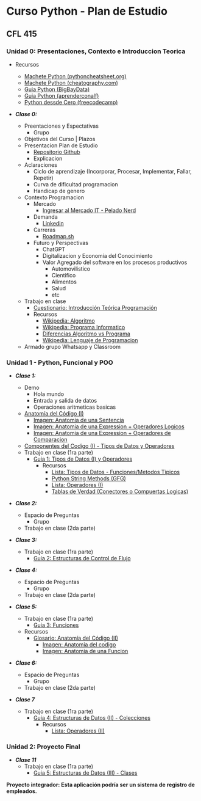 # Curso Python - Plan de Estudio

## CFL 415

### Unidad 0: Presentaciones, Contexto e Introduccion Teorica

- Recursos
  - [Machete Python (pythoncheatsheet.org)](https://www.pythoncheatsheet.org/cheatsheet/basics)
  - [Machete Python (cheatography.com)](https://cheatography.com/torerohk/cheat-sheets/python-3-espanol/)
  - [Guia Python (BigBayData)](https://www.bigbaydata.com/ejercicios-tipos-de-datos-python/)
  - [Guia Python (aprenderconalf)](https://aprendeconalf.es/docencia/python/ejercicios/tipos-datos/)
  - [Python dessde Cero (freecodecamp)](https://www.freecodecamp.org/espanol/news/aprende-a-programar-en-python-desde-cero-curso-completo-gratis/)

- _**Clase 0:**_
  - Preentaciones y Espectativas
    - Grupo
  - Objetivos del Curso | Plazos
  - Presentacion Plan de Estudio
    - [Repositorio Github](https://github.com/estebanmatias92/curso-python-plan-de-estudio-CFL415/blob/main/README.md)
    - Explicacion
  - Aclaraciones
    - Ciclo de aprendizaje (Incorporar, Procesar, Implementar, Fallar, Repetir)
    - Curva de dificultad programacion
    - Handicap de genero
  - Contexto Programacion
    - Mercado
      - [Ingresar al Mercado IT - Pelado Nerd](https://www.youtube.com/watch?v=BctKQ6HX1eI)
    - Demanda
      - [Linkedin](https://www.linkedin.com/)
    - Carreras
      - [Roadmap.sh](https://roadmap.sh/)
    - Futuro y Perspectivas
      - ChatGPT
      - Digitalizacion y Economia del Conocimiento
      - Valor Agregado del software en los procesos productivos
        - Automovilistico
        - Cientifico
        - Alimentos
        - Salud
        - etc
  - Trabajo en clase
    - [Cuestionario: Introducción Teórica Programación](https://docs.google.com/document/d/1cvWBhaWzbJlcBE7YE6Zvu_XaBKKWUB25KUJ0UNnhYec/edit?usp=sharing)
    - Recursos
      - [Wikipedia: Algoritmo](https://es.wikipedia.org/wiki/Algoritmo)
      - [Wikipedia: Programa Informatico](https://es.wikipedia.org/wiki/Programa_inform%C3%A1tico)
      - [Diferencias Algoritmo vs Programa](https://www.diferenciador.com/algoritmo-y-programa/#:~:text=La%20diferencia%20entre%20un%20algoritmo,escritos%20en%20lenguaje%20de%20programaci%C3%B3n.)
      - [Wikipedia: Lenguaje de Programacion](https://es.wikipedia.org/wiki/Lenguaje_de_programaci%C3%B3n)
  - Armado grupo Whatsapp y Classroom
  
### Unidad 1 - Python, Funcional y POO

- _**Clase 1:**_
  - Demo
    - Hola mundo
    - Entrada y salida de datos
    - Operaciones aritmeticas basicas
  - [Anatomía del Código (I)](https://docs.google.com/document/d/1x05TEvptNmd2wyo5TsOFnmxXzQVtSFkVTSawUbf-9LI/edit?usp=sharing)
    - [Imagen: Anatomia de una Sentencia](https://drive.google.com/file/d/1OUOsqQsQIiIYDOSWMjSoelrtTsiWdvvO/view?usp=sharing)
    - [Imagen: Anatomia de una Expression + Operadores Logicos](https://drive.google.com/file/d/1OZw-opNLfSNCU8mN66d6EblATrM_VYTa/view?usp=sharing)
    - [Imagen: Anatomia de una Expression + Operadores de Comparacion](https://drive.google.com/file/d/1OalZgbAxMfWvrs_DsGOELiiH3ApTwLla/view?usp=sharing)
  - [Componentes del Codigo (I) - Tipos de Datos y Operadores](https://docs.google.com/document/d/1RKF5o8h2fKYu--aQuD5yjtBknbGMLOn6U-8-_ir0zPY/edit?usp=sharing)
  - Trabajo en clase (1ra parte)
    - [Guia 1: Tipos de Datos (I) y Operadores](https://docs.google.com/document/d/1gzKvbuNUeaD8uB_m5r4r_Ygit1doycLDiitm2gZDOs0/edit?usp=sharing)
      - Recursos
        - [Lista: Tipos de Datos - Funciones/Metodos Tipicos](https://docs.google.com/document/d/16cr0tFi2WmSWPjK0gCcHHs1EoiRKIefcqpDzB8-FVYI/edit?usp=sharing)
        - [Python String Methods (GFG)](https://www.geeksforgeeks.org/python-string-methods/)
        - [Lista: Operadores (I)](https://docs.google.com/document/d/1s5JDnLh8JhvSQxtsx2ZIYkeqnwo17Fn3Yd4Mb45SKrQ/edit?usp=sharing)
        - [Tablas de Verdad (Conectores o Compuertas Logicas)](https://lamaquinaoraculo.com/matematicas/tablas-verdad-proposicional/)

- _**Clase 2:**_
  - Espacio de Preguntas
    - Grupo
  - Trabajo en clase (2da parte)

- _**Clase 3:**_
  - Trabajo en clase (1ra parte)
    - [Guia 2: Estructuras de Control de Flujo](https://docs.google.com/document/d/1q-Ukd9ehutmV8knrUYJWUCMe4X4lM6vCr2_DDcTmCm4/edit?usp=sharing)

- _**Clase 4:**_
  - Espacio de Preguntas
    - Grupo
  - Trabajo en clase (2da parte)

- _**Clase 5:**_
  - Trabajo en clase (1ra parte)
    - [Guia 3: Funciones](https://docs.google.com/document/d/180BouVEpBP9wACpsW32aiSiOfEg7mOFler7KqdvQKrs/edit?usp=sharing)
  - Recursos
    - [Glosario: Anatomía del Código (II)](https://docs.google.com/document/d/1ANHRdT6TXfOcOM5haP_imd3pP-KSVhnzalRb1zbCh10/edit?usp=sharing)
      - [Imagen: Anatomia del codigo]()
      - [Imagen: Anatomia de una Funcion]()

- _**Clase 6:**_
  - Espacio de Preguntas
    - Grupo
  - Trabajo en clase (2da parte)

- _**Clase 7**_
  - Trabajo en clase (1ra parte)
    - [Guia 4: Estructuras de Datos (II) - Colecciones](https://docs.google.com/document/d/1Z6Vjz8NfbDBUFD0IgVQB8K0VzmO4gm7UTdZ9sw85xkM/edit?usp=sharing)
      - Recursos
        - [Lista: Operadores (II)](https://docs.google.com/document/d/1pydV015jP915u4g43E70NMYHPPdMt1T5dazIHfhM52Y/edit?usp=sharing)

### Unidad 2: Proyecto Final

- _**Clase 11**_
  - Trabajo en clase (1ra parte)
    - [Guia 5: Estructuras de Datos (III) - Clases](https://docs.google.com/document/d/1jFqjk1HTbukBDI_dYl2JmYJdkNz4rH3R8rP_9l566Ik/edit?usp=sharing)

**Proyecto integrador: Esta aplicación podría ser un sistema de registro de empleados.**

